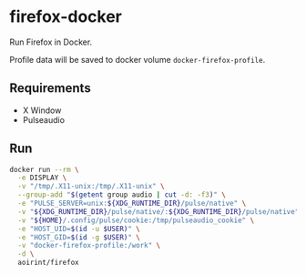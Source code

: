 # firefox-docker
Run Firefox in Docker.

Profile data will be saved to docker volume `docker-firefox-profile`.

## Requirements
- X Window
- Pulseaudio

## Run
```sh
docker run --rm \
  -e DISPLAY \
  -v "/tmp/.X11-unix:/tmp/.X11-unix" \
  --group-add "$(getent group audio | cut -d: -f3)" \
  -e "PULSE_SERVER=unix:${XDG_RUNTIME_DIR}/pulse/native" \
  -v "${XDG_RUNTIME_DIR}/pulse/native/:${XDG_RUNTIME_DIR}/pulse/native" \
  -v "${HOME}/.config/pulse/cookie:/tmp/pulseaudio_cookie" \
  -e "HOST_UID=$(id -u $USER)" \
  -e "HOST_GID=$(id -g $USER)" \
  -v "docker-firefox-profile:/work" \
  -d \
  aoirint/firefox
```
